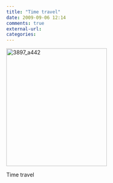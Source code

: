```yaml
---
title: "Time travel"
date: 2009-09-06 12:14
comments: true
external-url:
categories:
---
```

[<img src="http://9.asset.soup.io/asset/0452/3897_a442.png" width="266" height="311" alt="3897_a442" />][1]

Time travel

  [1]: http://imgs.xkcd.com/comics/time_travel.png
